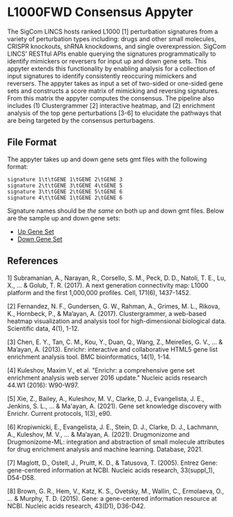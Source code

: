 # L1000FWD Consensus Appyter

The SigCom LINCS hosts ranked L1000 [1] perturbation signatures from a variety of perturbation types including: drugs and other small molecules, CRISPR knockouts, shRNA knockdowns, and single overexpression. SigCom LINCS' RESTful APIs enable querying the signatures programmatically to identify mimickers or reversers for input up and down gene sets. This appyter extends this functionality by enabling analysis for a collection of input signatures to identify consistently reoccuring mimickers and reversers. The appyter takes as input a set of two-sided or one-sided gene sets and constructs a score matrix of mimicking and reversing signatures. From this matrix the appyter computes the consensus. The pipeline also includes (1) Clustergrammer [2] interactive heatmap, and (2) enrichment analysis of the top gene perturbations [3-6] to elucidate the pathways that are being targeted by the consensus perturbagens.

## File Format
The appyter takes up and down gene sets gmt files with the following format:
```
signature 1\t\tGENE 1\tGENE 2\tGENE 3
signature 2\t\tGENE 3\tGENE 4\tGENE 5
signature 3\t\tGENE 2\tGENE 5\tGENE 6
signature 4\t\tGENE 1\tGENE 2\tGENE 6
```

Signature names should be _the same_ on both up and down gmt files. Below are the sample up and down gene sets:

* [Up Gene Set](https://appyterbucket.s3.amazonaws.com/sample_data/up_down_signatures/up_diseases)
* [Down Gene Set](https://appyterbucket.s3.amazonaws.com/sample_data/up_down_signatures/down_diseases)

## References
1] Subramanian, A., Narayan, R., Corsello, S. M., Peck, D. D., Natoli, T. E., Lu, X., ... & Golub, T. R. (2017). A next generation connectivity map: L1000 platform and the first 1,000,000 profiles. Cell, 171(6), 1437-1452.

[2] Fernandez, N. F., Gundersen, G. W., Rahman, A., Grimes, M. L., Rikova, K., Hornbeck, P., & Ma’ayan, A. (2017). Clustergrammer, a web-based heatmap visualization and analysis tool for high-dimensional biological data. Scientific data, 4(1), 1-12.

[3] Chen, E. Y., Tan, C. M., Kou, Y., Duan, Q., Wang, Z., Meirelles, G. V., ... & Ma’ayan, A. (2013). Enrichr: interactive and collaborative HTML5 gene list enrichment analysis tool. BMC bioinformatics, 14(1), 1-14.

[4] Kuleshov, Maxim V., et al. "Enrichr: a comprehensive gene set enrichment analysis web server 2016 update." Nucleic acids research 44.W1 (2016): W90-W97.

[5] Xie, Z., Bailey, A., Kuleshov, M. V., Clarke, D. J., Evangelista, J. E., Jenkins, S. L., ... & Ma'ayan, A. (2021). Gene set knowledge discovery with Enrichr. Current protocols, 1(3), e90.

[6] Kropiwnicki, E., Evangelista, J. E., Stein, D. J., Clarke, D. J., Lachmann, A., Kuleshov, M. V., ... & Ma’ayan, A. (2021). Drugmonizome and Drugmonizome-ML: integration and abstraction of small molecule attributes for drug enrichment analysis and machine learning. Database, 2021.

[7] Maglott, D., Ostell, J., Pruitt, K. D., & Tatusova, T. (2005). Entrez Gene: gene-centered information at NCBI. Nucleic acids research, 33(suppl_1), D54-D58.

[8] Brown, G. R., Hem, V., Katz, K. S., Ovetsky, M., Wallin, C., Ermolaeva, O., ... & Murphy, T. D. (2015). Gene: a gene-centered information resource at NCBI. Nucleic acids research, 43(D1), D36-D42.